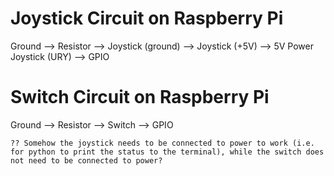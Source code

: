 <h1>Joystick Circuit on Raspberry Pi</h1>
    Ground --> Resistor --> Joystick (ground) --> Joystick (+5V) --> 5V Power
    Joystick (URY) --> GPIO

<h1>Switch Circuit on Raspberry Pi</h1>
    Ground --> Resistor --> Switch --> GPIO

    ?? Somehow the joystick needs to be connected to power to work (i.e. for python to print the status to the terminal), while the switch does not need to be connected to power?